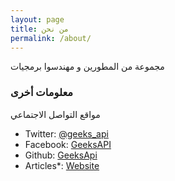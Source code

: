 ```yaml
---
layout: page
title: من نحن
permalink: /about/
---
```


مجموعة من المطورين و مهندسوا برمجيات


### معلومات أخرى

مواقع التواصل الاجتماعي

* Twitter: [@geeks_api](https://twitter.com/geeks_api)
* Facebook: [GeeksAPI](https://www.facebook.com/GeeksAPI)
* Github: [GeeksApi](https://github.com/GeeksApi)
* Articles*: [Website](https://caramellaapp.com/geeksapi)
